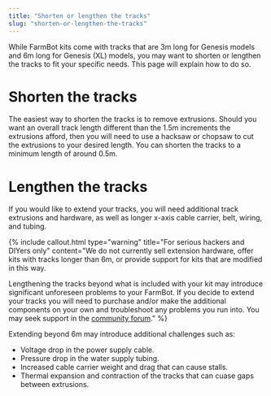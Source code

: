 ```yaml
---
title: "Shorten or lengthen the tracks"
slug: "shorten-or-lengthen-the-tracks"
---
```


While FarmBot kits come with tracks that are 3m long for Genesis models and 6m long for Genesis (XL) models, you may want to shorten or lengthen the tracks to fit your specific needs. This page will explain how to do so.

# Shorten the tracks

The easiest way to shorten the tracks is to remove extrusions. Should you want an overall track length different than the 1.5m increments the extrusions afford, then you will need to use a hacksaw or chopsaw to cut the extrusions to your desired length. You can shorten the tracks to a minimum length of around 0.5m.

# Lengthen the tracks

If you would like to extend your tracks, you will need additional track extrusions and hardware, as well as longer x-axis cable carrier, belt, wiring, and tubing.

{%
include callout.html
type="warning"
title="For serious hackers and DIYers only"
content="We do not currently sell extension hardware, offer kits with tracks longer than 6m, or provide support for kits that are modified in this way.

Lengthening the tracks beyond what is included with your kit may introduce significant unforeseen problems to your FarmBot. If you decide to extend your tracks you will need to purchase and/or make the additional components on your own and troubleshoot any problems you run into. You may seek support in the [community forum](http://forum.farmbot.org)."
%}

Extending beyond 6m may introduce additional challenges such as:

* Voltage drop in the power supply cable.
* Pressure drop in the water supply tubing.
* Increased cable carrier weight and drag that can cause stalls.
* Thermal expansion and contraction of the tracks that can cuase gaps between extrusions.
